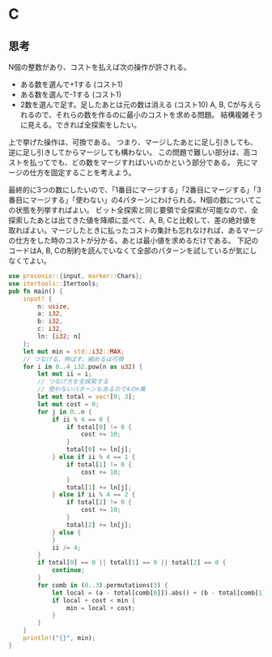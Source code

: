 # C
## 思考
N個の整数があり、コストを払えば次の操作が許される。
- ある数を選んで+1する (コスト1)
- ある数を選んで-1する (コスト1)
- 2数を選んで足す。足したあとは元の数は消える (コスト10)
A, B, Cが与えられるので、それらの数を作るのに最小のコストを求める問題。
結構複雑そうに見える。できれば全探索をしたい。

上で挙げた操作は、可換である。
つまり、マージしたあとに足し引きしても、逆に足し引きしてからマージしても構わない。
この問題で難しい部分は、高コストを払ってでも、どの数をマージすればいいのかという部分である。
先にマージの仕方を固定することを考えよう。

最終的に3つの数にしたいので、「1番目にマージする」「2番目にマージする」「3番目にマージする」「使わない」の4パターンにわけられる。N個の数についてこの状態を列挙すればよい。
ビット全探索と同じ要領で全探索が可能なので、全探索したあとは出てきた値を降順に並べて、A, B, Cと比較して、差の絶対値を取ればよい。マージしたときに払ったコストの集計も忘れなければ、あるマージの仕方をした時のコストが分かる。あとは最小値を求めるだけである。
下記のコードはA, B, Cの制約を読んでいなくて全部のパターンを試しているが気にしなくてよい。
```rust
use proconio::{input, marker::Chars};
use itertools::Itertools;
pub fn main() {
    input! {
        n: usize,
        a: i32,
        b: i32,
        c: i32,
        ln: [i32; n]
    };
    let mut min = std::i32::MAX;
    // つなげる、伸ばす、縮めるは可換
    for i in 0..4_i32.pow(n as u32) {
        let mut ii = i;
        // つなげ方を全探索する
        // 使わないパターンもあるので4のn乗
        let mut total = vec![0; 3];
        let mut cost = 0;
        for j in 0..n {
            if ii % 4 == 0 {
                if total[0] != 0 {
                    cost += 10;
                }
                total[0] += ln[j];
            } else if ii % 4 == 1 {
                if total[1] != 0 {
                    cost += 10;
                }
                total[1] += ln[j];
            } else if ii % 4 == 2 {
                if total[2] != 0 {
                    cost += 10;
                }
                total[2] += ln[j];
            } else {
            }
            ii /= 4;
        }
        if total[0] == 0 || total[1] == 0 || total[2] == 0 {
            continue;
        } 
        for comb in (0..3).permutations(3) {
            let local = (a - total[comb[0]]).abs() + (b - total[comb[1]]).abs() + (c - total[comb[2]]).abs();
            if local + cost < min {
                min = local + cost;
            }
        }
    }
    println!("{}", min);
}
```